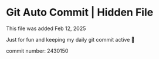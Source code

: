 # Git Auto Commit | Hidden File

This file was added Feb 12, 2025

Just for fun and keeping my daily git commit active 🤪

commit number: 2430150

